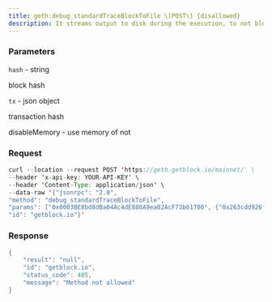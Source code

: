 ```yaml
---
title: geth:debug_standardTraceBlockToFile \[POST\] {disallowed}
description: It streams output to disk during the execution, to not blow up thememory usage on the nodeThis means that this method is only ‘useful’ for callers who control thenode – at least sufficiently to be able to read the artefacts from thefilesystem after the fact.
---
```


### Parameters


`hash` - string

block hash

`tx` - json object

transaction hash

disableMemory - use memory of not

### Request

``` java
curl --location --request POST 'https://geth.getblock.io/mainnet/' \
--header 'x-api-key: YOUR-API-KEY' \
--header 'Content-Type: application/json' \
--data-raw '{"jsonrpc": "2.0",
"method": "debug_standardTraceBlockToFile",
"params": ["0x0003BE8bd8dBa04Ac4dE888A9ea02AcF73b61700", {"0x263cdd926f7a8e72a3c3186f093200b3a39b7376e3ef845f66a3672e931ded3d", false]},
"id": "getblock.io"}'
```

###  Response

``` java
{
    "result": "null",
    "id": "getblock.io",
    "status_code": 405,
    "message": "Method not allowed"
}
```

